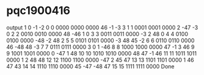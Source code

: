 # pqc1900416
output 
   1     0    -1    -2  0  0 0000 0000   0000
   46    -1    -3     3  1  1 0001 0001   0000
    2   -47    -3     0  2  2 0010 0010   0000
   48   -46     1     0  3  3 0011 0011   0000
   -3     2    48     0  4  4 0100 0100   0000
  -48    -2    48     2  5  5 0101 0101   0000
   -3    48    45    -2  6  6 0110 0110   0000
   46   -48    48    -3  7  7 0111 0111   0000
    3     0     1   -46  8  8 1000 1000   0000
   47    -1     3    46  9  9 1001 1001   0000
    0   -47     1    48 10 10 1010 1010   0000
   48    47    -1    46 11 11 1011 1011   0000
    1     2    48    48 12 12 1100 1100   0000
  -47     2    45    47 13 13 1101 1101   0000
    1    46    47    43 14 14 1110 1110   0000
   45   -47   -48    47 15 15 1111 1111   0000
Done

